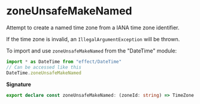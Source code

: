 # zoneUnsafeMakeNamed

Attempt to create a named time zone from a IANA time zone identifier.

If the time zone is invalid, an `IllegalArgumentException` will be thrown.

To import and use `zoneUnsafeMakeNamed` from the "DateTime" module:

```ts
import * as DateTime from "effect/DateTime"
// Can be accessed like this
DateTime.zoneUnsafeMakeNamed
```

**Signature**

```ts
export declare const zoneUnsafeMakeNamed: (zoneId: string) => TimeZone.Named
```
